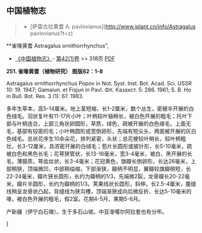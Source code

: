 
## 中国植物志

> * [萨雷古拉黄耆  A.  pavlovianus](http://www.iplant.cn/info/Astragalus pavlovianus?t=z)


**雀喙黄耆 Astragalus ornithorrhynchus",



* [《中国植物志》](http://www.iplant.cn/frps)- [第42(1)卷](http://www.iplant.cn/frps/vol/42(1)) >> 318页 [PDF](http://www.iplant.cn/frps/pdf/42(1)/318.pdf)


**251. 雀喙黄耆（植物研究） 图版82：1-8**

Astragalus ornithorrhynchus Popov in Not. Syst. Inst. Bot. Acad. Sci. USSR 10: 19. 1947; Gamaiun. et Fisjun in Pavl. Φπ. Казахст. 5: 286. 1961; S. B. Ho in Bull. Bot. Res. 3 (1): 67. 1983.

多年生草本，高5-14厘米。地上茎短缩，长1-2厘米，数个丛生，密被半开展的白色绒毛。羽状复叶有11-17片小叶；叶柄较叶轴稍长，被白色开展的粗毛；托叶下部与叶柄连合，上部三角状卵圆形，草质，绿色，疏被开展的白色缘毛，上面无毛，基部有较密的毛；小叶椭圆形或宽倒卵形，先端有短尖头，两面被开展的灰白色绒毛。总状花序生10余朵花，排列紧密，头状；总花梗较叶稍长，较叶柄粗壮，长3-12厘米，具浓密开展的白绒毛；苞片长圆形或披针形，长5-10毫米，疏被白色和黑色长毛；花萼狭管状，长13-16毫米，宽3-4毫米，被白、黑开展的长毛，薄膜质，萼齿丝状，长3-4毫米；花冠黄色，旗瓣长倒卵形，长达26毫米，上部稍狭，顶端微凹，中部稍缢缩，下部渐狭，瓣柄不明显，翼瓣较旗瓣稍短，长22-24毫米，瓣片狭长圆形，长约为瓣柄的1/3，先端微2裂，龙骨瓣长20-22毫米，瓣片半圆形，长约为瓣柄的1/3。荚果线状长圆形，斜伸，长2.5-4厘米，腹缝线稍呈龙骨状凸起，背缝线为狭沟槽，顶端渐狭成向后微反折、长达5-10毫米的喙，被白色开展的粗毛，假2室。花期4-5月，果期5-6月。

产新疆（伊宁白石墩）。生于多石山坡。中亚准噶尔阿拉套也有分布。



}